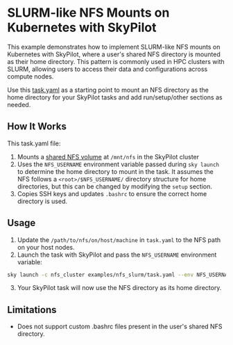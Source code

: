 # SLURM-like NFS Mounts on Kubernetes with SkyPilot

This example demonstrates how to implement SLURM-like NFS mounts on Kubernetes with SkyPilot, where a user's shared NFS directory is mounted as their home directory. This pattern is commonly used in HPC clusters with SLURM, allowing users to access their data and configurations across compute nodes.

Use this [task.yaml](./task.yaml) as a starting point to mount an NFS directory as the home directory for your SkyPilot tasks and add run/setup/other sections as needed.

## How It Works

This task.yaml file:
1. Mounts a [shared NFS volume](https://docs.skypilot.co/en/latest/reference/kubernetes/kubernetes-setup.html#kubernetes-setup-volumes) at `/mnt/nfs` in the SkyPilot cluster
2. Uses the `NFS_USERNAME` environment variable passed during `sky launch` to determine the home directory to mount in the task. It assumes the NFS follows a `<root>/$NFS_USERNAME/` directory structure for home directories, but this can be changed by modifying the `setup` section.
3. Copies SSH keys and updates `.bashrc` to ensure the correct home directory is used.

## Usage

1. Update the `/path/to/nfs/on/host/machine` in `task.yaml` to the NFS path on your host nodes.
2. Launch the task with SkyPilot and pass the `NFS_USERNAME` environment variable:
```bash
sky launch -c nfs_cluster examples/nfs_slurm/task.yaml --env NFS_USERNAME=<your_nfs_username>
```
3. Your SkyPilot task will now use the NFS directory as its home directory.

## Limitations

* Does not support custom .bashrc files present in the user's shared NFS directory.